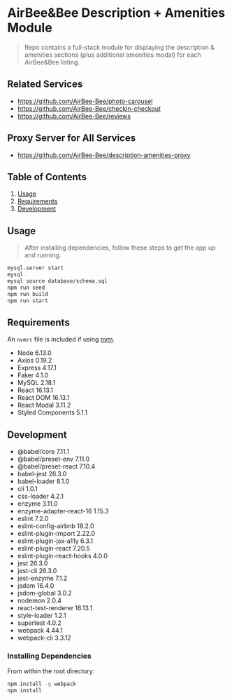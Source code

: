 # AirBee&Bee Description + Amenities Module

> Repo contains a full-stack module for displaying the description & amenities sections (plus additional amenities modal) for each AirBee&Bee listing.

## Related Services

  - https://github.com/AirBee-Bee/photo-carousel
  - https://github.com/AirBee-Bee/checkin-checkout
  - https://github.com/AirBee-Bee/reviews

## Proxy Server for All Services

  - https://github.com/AirBee-Bee/description-amenities-proxy

## Table of Contents

1. [Usage](#Usage)
1. [Requirements](#requirements)
1. [Development](#development)

## Usage

> After installing dependencies, follow these steps to get the app up and running.

```sh
mysql.server start
mysql
mysql source database/schema.sql
npm run seed
npm run build
npm run start
```

## Requirements

An `nvmrc` file is included if using [nvm](https://github.com/creationix/nvm).

- Node 6.13.0
- Axios 0.19.2
- Express 4.17.1
- Faker 4.1.0
- MySQL 2.18.1
- React 16.13.1
- React DOM 16.13.1
- React Modal 3.11.2
- Styled Components 5.1.1

## Development

- @babel/core 7.11.1
- @babel/preset-env 7.11.0
- @babel/preset-react 7.10.4
- babel-jest 26.3.0
- babel-loader 8.1.0
- cli 1.0.1
- css-loader 4.2.1
- enzyme 3.11.0
- enzyme-adapter-react-16 1.15.3
- eslint 7.2.0
- eslint-config-airbnb 18.2.0
- eslint-plugin-import 2.22.0
- eslint-plugin-jsx-a11y 6.3.1
- eslint-plugin-react 7.20.5
- eslint-plugin-react-hooks 4.0.0
- jest 26.3.0
- jest-cli 26.3.0
- jest-enzyme 7.1.2
- jsdom 16.4.0
- jsdom-global 3.0.2
- nodemon 2.0.4
- react-test-renderer 16.13.1
- style-loader 1.2.1
- supertest 4.0.2
- webpack 4.44.1
- webpack-cli 3.3.12

### Installing Dependencies

From within the root directory:

```sh
npm install -g webpack
npm install
```

